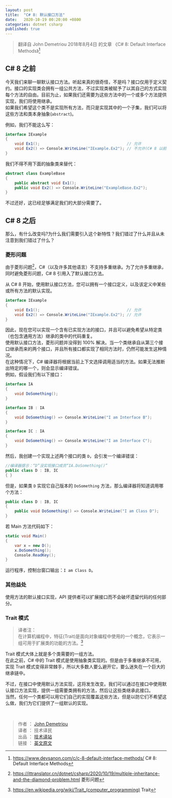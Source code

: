 ```yaml
---
layout: post
title:  "C# 8: 默认接口方法"
date:   2020-10-19 00:20:00 +0800
categories: dotnet csharp
published: true
---
```


> 翻译自 John Demetriou 2018年8月4日 的文章 《C# 8: Default Interface Methods》[^1]

[^1]: <https://www.devsanon.com/c/c-8-default-interface-methods/>   C# 8: Default Interface Methods

## C# 8 之前

今天我们来聊一聊默认接口方法。听起来真的很奇怪，不是吗？接口仅用于定义契约。接口的实现类会拥有一组公共方法，不过实现类被赋予了以其自己的方式实现每个方法的自由。目前为止，如果我们还需要为这些方法中的一个或多个方法提供实现，我们将使用继承。  
如果我们希望这个类不是实现所有方法，而只是实现其中的一个子集，我们可以将这些方法和类本身抽象(`abstract`)。

例如，我们不能这么写：

```csharp
interface IExample
{
    void Ex1();                                      // 允许
    void Ex2() => Console.WriteLine("IExample.Ex2"); // 不允许(C# 8 以前)
}
```

我们不得不用下面的抽象类来替代：

```csharp
abstract class ExampleBase
{
    public abstract void Ex1();
    public void Ex2() => Console.WriteLine("ExampleBase.Ex2");
}
```

不过还好，这已经足够满足我们的大部分需要了。

## C# 8 之后

那么，有什么改变吗?为什么我们需要引入这个新特性？我们错过了什么并且从未注意到我们错过了什么？  

### 菱形问题

由于菱形问题[^diamond]，C#（以及许多其他语言）不支持多重继承。为了允许多重继承，同时避免菱形问题，C# 8 引用入了默认接口方法。

[^diamond]: <https://ittranslator.cn/dotnet/csharp/2020/10/19/multiple-inheritance-and-the-diamond-problem.html>  菱形问题

从 C# 8 开始，使用默认接口方法，您可以拥有一个接口定义，以及该定义中某些或所有方法的默认实现。

```csharp
interface IExample
{
    void Ex1();                                      // 允许
    void Ex2() => Console.WriteLine("IExample.Ex2"); // 允许
}
```

因此，现在您可以实现一个含有已实现方法的接口，并且可以避免希望从特定类（也包含通用方法）继承的类中的代码重复。  
使用默认接口方法，菱形问题并没得到 100% 解决。当一个类继承自从第三个接口继承而来的两个接口，并且所有接口都实现了相同方法时，仍然可能发生这种情况。  
在这种情况下，C# 编译器将根据当前上下文选择调用适当的方法。如果无法推断出特定的哪一个，则会显示编译错误。  
例如，假设我们有以下接口：

```csharp
interface IA
{
    void DoSomething();
}

interface IB : IA
{
    void DoSomething() => Console.WriteLine("I am Interface B");
}

interface IC : IA
{
    void DoSomething() => Console.WriteLine("I am Interface C");
}
```

然后，我创建一个实现上述两个接口的类 `D`，会引发一个编译错误：

```csharp
//编译器提示：“D”没实现接口成员“IA.DoSomething()”
public class D : IB, IC 
{ }
```

但是，如果类 `D` 实现它自己版本的 `DoSomething` 方法，那么编译器将知道调用哪个方法：

```csharp
public class D : IB, IC
{
    public void DoSomething() => Console.WriteLine("I am Class D");
}
```

若 Main 方法代码如下：

```csharp
static void Main()
{
    var x = new D();
    x.DoSomething();
    Console.ReadKey();
}
```

运行程序，控制台窗口输出：`I am Class D`。

### 其他益处

使用方法的默认接口实现，API 提供者可以扩展接口而不会破坏遗留代码的任何部分。

### Trait 模式

> 译者注：  
> 在计算机编程中，特征(Trait)是面向对象编程中使用的一个概念，它表示一组可用于扩展类的功能的方法。[^trait]

[^trait]: <https://en.wikipedia.org/wiki/Trait_(computer_programming)>  Trait  

Trait 模式大体上就是多个类需要的一组方法。  
在此之前，C# 中的 Trait 模式是使用抽象类实现的。但是由于多重继承不可用，实现 Trait 模式变得非常棘手，所以大多数人要么避开它，要么迷失在一个巨大的继承链中。

不过，在接口中使用默认方法实现，这将发生改变。我们可以通过在接口中使用默认接口方法实现，提供一组需要类拥有的方法，然后让这些类继承此接口。  
当然，任何一个类都可以用它们自己的实现覆盖这些方法，但是以防它们不希望这么做，我们为它们提供了一组默认的实现。

<br />

> 作者 ： [John Demetriou](https://www.devsanon.com/whoami/)  
> 译者 ： 技术译民  
> 出品 ： [技术译站](https://ittranslator.cn/)  
> 链接 ： [英文原文](https://www.devsanon.com/c/c-8-default-interface-methods/)